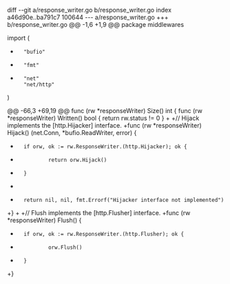 diff --git a/response_writer.go b/response_writer.go
index a46d90e..ba791c7 100644
--- a/response_writer.go
+++ b/response_writer.go
@@ -1,6 +1,9 @@
 package middlewares

 import (
+       "bufio"
+       "fmt"
+       "net"
        "net/http"
 )

@@ -66,3 +69,19 @@ func (rw *responseWriter) Size() int {
 func (rw *responseWriter) Written() bool {
        return rw.status != 0
 }
+
+// Hijack implements the [http.Hijacker] interface.
+func (rw *responseWriter) Hijack() (net.Conn, *bufio.ReadWriter, error) {
+       if orw, ok := rw.ResponseWriter.(http.Hijacker); ok {
+               return orw.Hijack()
+       }
+
+       return nil, nil, fmt.Errorf("Hijacker interface not implemented")
+}
+
+// Flush implements the [http.Flusher] interface.
+func (rw *responseWriter) Flush() {
+       if orw, ok := rw.ResponseWriter.(http.Flusher); ok {
+               orw.Flush()
+       }
+}
